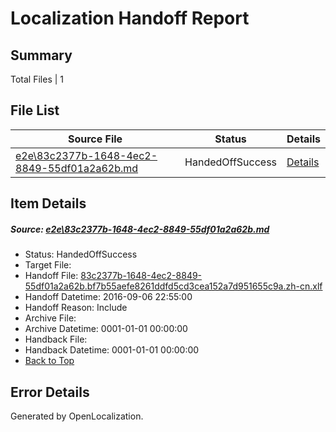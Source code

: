 # <a name='report-top'></a> Localization Handoff Report

## Summary
 Total Files | 1

## File List
 Source File | Status | Details 
 ----------- | ------ | ------- 
 [e2e\83c2377b-1648-4ec2-8849-55df01a2a62b.md](https://github.com/OpenLocalizationTestOrg/ol-test0/blob/4fe6ae7e2e94328c917e4ae3bda7650fe1e53ca4/e2e/83c2377b-1648-4ec2-8849-55df01a2a62b.md) | HandedOffSuccess | [Details](#7e9366c273a34d82bce909f93c9c1eb494964b8a3)

## Item Details
##### <a name='7e9366c273a34d82bce909f93c9c1eb494964b8a3'></a> Source: [e2e\83c2377b-1648-4ec2-8849-55df01a2a62b.md](https://github.com/OpenLocalizationTestOrg/ol-test0/blob/4fe6ae7e2e94328c917e4ae3bda7650fe1e53ca4/e2e/83c2377b-1648-4ec2-8849-55df01a2a62b.md)
* Status: HandedOffSuccess
* Target File: 
* Handoff File: [83c2377b-1648-4ec2-8849-55df01a2a62b.bf7b55aefe8261ddfd5cd3cea152a7d951655c9a.zh-cn.xlf](https://github.com/OpenLocalizationTestOrg/ol-test0-handoff/blob/0b230f5e8ab0756d2184f9d01b43d020a92cf5d2/ol-handoff/OpenLocalizationTestOrg/ol-test0-zhcn/ci/ht/83c2377b-1648-4ec2-8849-55df01a2a62b.bf7b55aefe8261ddfd5cd3cea152a7d951655c9a.zh-cn.xlf)
* Handoff Datetime: 2016-09-06 22:55:00
* Handoff Reason: Include
* Archive File: 
* Archive Datetime: 0001-01-01 00:00:00
* Handback File: 
* Handback Datetime: 0001-01-01 00:00:00
* [Back to Top](#report-top)


## Error Details

Generated by OpenLocalization.
